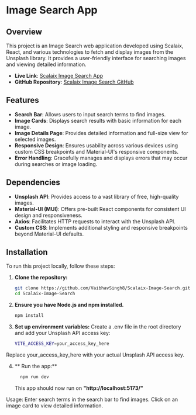 # Image Search App

## Overview

This project is an Image Search web application developed using Scalaix, React, and various technologies to fetch and display images from the Unsplash library. It provides a user-friendly interface for searching images and viewing detailed information.

- **Live Link**: [Scalaix Image Search App](https://scalaix-image-search.netlify.app/)
- **GitHub Repository**: [Scalaix Image Search GitHub](https://github.com/VaibhavSingh8/Scalaix-Image-Search)

## Features

- **Search Bar**: Allows users to input search terms to find images.
- **Image Cards**: Displays search results with basic information for each image.
- **Image Details Page**: Provides detailed information and full-size view for selected images.
- **Responsive Design**: Ensures usability across various devices using custom CSS breakpoints and Material-UI's responsive components.
- **Error Handling**: Gracefully manages and displays errors that may occur during searches or image loading.

## Dependencies

- **Unsplash API**: Provides access to a vast library of free, high-quality images.
- **Material-UI (MUI)**: Offers pre-built React components for consistent UI design and responsiveness.
- **Axios**: Facilitates HTTP requests to interact with the Unsplash API.
- **Custom CSS**: Implements additional styling and responsive breakpoints beyond Material-UI defaults.

## Installation

To run this project locally, follow these steps:

1. **Clone the repository:**

   ```bash
   git clone https://github.com/VaibhavSingh8/Scalaix-Image-Search.git
   cd Scalaix-Image-Search
   ```
2. **Ensure you have Node.js and npm installed.**
    ```bash
   npm install
    ```
3. **Set up environment variables:**
    Create a .env file in the root directory and add your Unsplash API access key:
   ```bash
   VITE_ACCESS_KEY=your_access_key_here
   ```
  Replace your_access_key_here with your actual Unsplash API access key.
  
4. **  Run the app:**
   ```bash
     npm run dev
   ```
   This app should now run on **"http://localhost:5173/"**

Usage:
Enter search terms in the search bar to find images.
Click on an image card to view detailed information.

